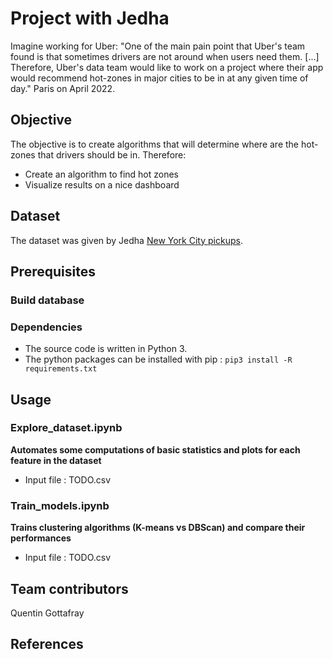 # Project with Jedha

Imagine working for Uber: 
"One of the main pain point that Uber's team found is that sometimes drivers are not around when users need them. [...] Therefore, Uber's data team would like to work on a project where their app would recommend hot-zones in major cities to be in at any given time of day." 
Paris on April 2022. 

## Objective
The objective is to create algorithms that will determine where are the hot-zones that drivers should be in. Therefore:

- Create an algorithm to find hot zones
- Visualize results on a nice dashboard

## Dataset
The dataset was given by Jedha [New York City pickups](https://full-stack-bigdata-datasets.s3.eu-west-3.amazonaws.com/Machine+Learning+non+Supervis%C3%A9/Projects/uber-trip-data.zip).

## Prerequisites

### Build database


### Dependencies
- The source code is written in Python 3.
- The python packages can be installed with pip : `pip3 install -R requirements.txt`

## Usage
### Explore_dataset.ipynb
**Automates some computations of basic statistics and plots for each feature in the dataset**
- Input file : TODO.csv

### Train_models.ipynb
**Trains clustering algorithms (K-means vs DBScan) and compare their performances**
- Input file : TODO.csv

## Team contributors
Quentin Gottafray

## References

